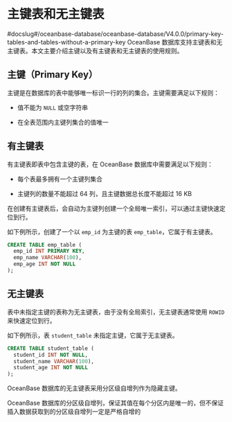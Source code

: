 主键表和无主键表 
=============================
#docslug#/oceanbase-database/oceanbase-database/V4.0.0/primary-key-tables-and-tables-without-a-primary-key
OceanBase 数据库支持主键表和无主键表。本文主要介绍主键以及有主键表和无主键表的使用规则。

主键（Primary Key） 
------------------------

主键是在数据库的表中能够唯一标识一行的列的集合。主键需要满足以下规则：

* 值不能为 `NULL` 或空字符串

  

* 在全表范围内主键列集合的值唯一

  




有主键表 
-------------

有主键表即表中包含主键的表，在 OceanBase 数据库中需要满足以下规则：

* 每个表最多拥有一个主键列集合

  

* 主键列的数量不能超过 64 列，且主键数据总长度不能超过 16 KB

  




在创建有主键表后，会自动为主键列创建一个全局唯一索引，可以通过主键快速定位到行。

如下例所示，创建了一个以 `emp_id` 为主键的表 `emp_table`，它属于有主键表。

```sql
CREATE TABLE emp_table (   
  emp_id INT PRIMARY KEY,   
  emp_name VARCHAR(100),   
  emp_age INT NOT NULL 
);
```



无主键表 
-------------

表中未指定主键的表称为无主键表，由于没有全局索引，无主键表通常使用 `ROWID` 来快速定位到行。

如下例所示，表 `student_table` 未指定主键，它属于无主键表。

```sql
CREATE TABLE student_table (   
  student_id INT NOT NULL,   
  student_name VARCHAR(100),   
  student_age INT NOT NULL 
);
```



OceanBase 数据库的无主键表采用分区级自增列作为隐藏主键。

OceanBase 数据库的分区级自增列，保证其值在每个分区内是唯一的，但不保证插入数据获取到的分区级自增列一定是严格自增的

  



